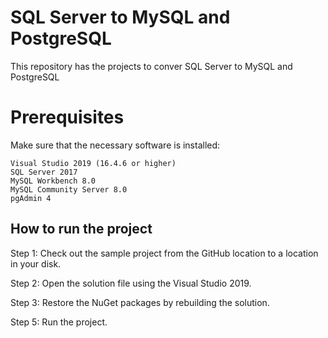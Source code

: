 # SQL Server to MySQL and PostgreSQL

This repository has the projects to conver SQL Server to MySQL and PostgreSQL

# Prerequisites

Make sure that the necessary software is installed:

    Visual Studio 2019 (16.4.6 or higher)
    SQL Server 2017
    MySQL Workbench 8.0
    MySQL Community Server 8.0
    pgAdmin 4

## How to run the project

Step 1: Check out the sample project from the GitHub location to a location in your disk.

Step 2: Open the solution file using the Visual Studio 2019.

Step 3: Restore the NuGet packages by rebuilding the solution.

Step 5: Run the project.